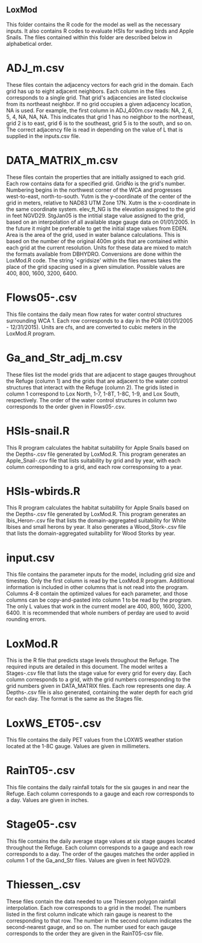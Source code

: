 ## LoxMod
This folder contains the R code for the model as well as the necessary inputs. It also contains R codes to evaluate HSIs for wading 
birds and Apple Snails. The files contained within this folder are described below in alphabetical order.

# ADJ_<gridsize>m.csv
These files contain the adjacency vectors for each grid in the domain. Each grid has up to eight adjacent neighbors. Each column in 
the files corresponds to a single grid. That grid's adjacencies are listed clockwise from its northeast neighbor. If no grid occupies 
a given adjacency location, NA is used. For example, the first column in ADJ_400m.csv reads: NA, 2, 6, 5, 4, NA, NA, NA. This indicates 
that grid 1 has no neighbor to the northeast, grid 2 is to east, grid 6 is to the southeast, grid 5 is to the south, and so on. The 
correct adjacency file is read in depending on the value of L that is supplied in the inputs.csv file.
  
# DATA_MATRIX_<gridsize>m.csv
These files contain the properties that are initially assigned to each grid. Each row contains data for a specified grid. GridNo is 
the grid's number. Numbering begins in the northwest corner of the WCA and progresses west-to-east, north-to-south. Yutm is the 
y-coordinate of the center of the grid in meters, relative to NAD83 UTM Zone 17N. Xutm is the x-coordinate in the same coordinate 
system. elev_ft_NG is the elevation assigned to the grid in feet NGVD29. StgJan05 is the intitial stage value assigned to the grid, 
based on an interpolation of all available stage gauge data on 01/01/2005. In the future it might be preferable to get the initial 
stage values from EDEN. Area is the area of the grid, used in water balance calculations. This is based on the number of the original 
400m grids that are contained within each grid at the current resolution. Units for these data are mixed to match the formats available 
from DBHYDRO. Conversions are done within the LoxMod.R code. The string '<gridsize' within the files names takes the place of the grid
spacing used in a given simulation. Possible values are 400, 800, 1600, 3200, 6400. 
  
# Flows05-.csv
This file contains the daily mean flow rates for water control structures surrounding WCA 1. Each row corresponds to a day in the POR 
(01/01/2005 - 12/31/2015). Units are cfs, and are converted to cubic meters in the LoxMod.R program.

# Ga_and_Str_adj_<gridsize>m.csv
These files list the model grids that are adjacent to stage gauges throughout the Refuge (column 1) and the grids that are adjacent 
to the water control structures that interact with the Refuge (column 2). The grids listed in column 1 correspond to Lox North, 1-7, 
1-8T, 1-8C, 1-9, and Lox South, respectively. The order of the water control structures in column two corresponds to the order given 
in Flows05-.csv. 
  
# HSIs-snail.R
This R program calculates the habitat suitability for Apple Snails based on the Depths-<gridsize>.csv file generated by LoxMod.R. This 
program generates an Apple_Snail-<gridsize>.csv file that lists suitability by grid and by year, with each column corresponding to a 
grid, and each row corresponsing to a year. 
  
# HSIs-wbirds.R
This R program calculates the habitat suitability for Apple Snails based on the Depths-<gridsize>.csv file generated by LoxMod.R. This 
program generates an Ibis_Heron-<gridsize>.csv file that lists the domain-aggregated suitability for White Ibises and small herons by 
year. It also generates a Wood_Stork-<gridsize>.csv file that lists the domain-aggregated suitability for Wood Storks by year.
  
# input.csv
This file contains the parameter inputs for the model, including grid size and timestep. Only the first column is read by the LoxMod.R
program. Additional information is included in other columns that is not read into the program. Columns 4-8 contain the optimized values
for each parameter, and those columns can be copy-and-pasted into column 1 to be read by the program. The only L values that work in the
current model are 400, 800, 1600, 3200, 6400. It is recommended that whole numbers of perday are used to avoid rounding errors.
 
# LoxMod.R
This is the R file that predicts stage levels throughout the Refuge. The required inputs are detailed in this document. The model 
writes a Stages-<gridsize>.csv file that lists the stage value for every grid for every day. Each column corresponds to a grid, with
the grid numbers corresponding to the grid numbers given in DATA_MATRIX files. Each row represents one day. A Depths-<gridsize>.csv 
file is also generated, containing the water depth for each grid for each day. The format is the same as the Stages file. 

# LoxWS_ET05-.csv
This file contains the daily PET values from the LOXWS weather station located at the 1-8C gauge. Values are given in millimeters.

# RainT05-.csv
This file contains the daily rainfall totals for the six gauges in and near the Refuge. Each column corresponds to a gauge and each row
corresponds to a day. Values are given in inches. 

# Stage05-.csv
This file contains the daily average stage values at six stage gauges located throughout the Refuge.  Each column corresponds to a gauge
and each row corresponds to a day. The order of the gauges matches the order applied in column 1 of the Ga_and_Str files. Values are 
given in feet NGVD29.

# Thiessen_<gridsize>.csv
These files contain the data needed to use Thiessen polygon rainfall interpolation. Each row corresponds to a grid in the model. The 
numbers listed in the first column indicate which rain gauge is nearest to the corresponding to that row. The number in the second
column indicates the second-nearest gauge, and so on. The number used for each gauge corresponds to the order they are given in the 
RainT05-csv file.
